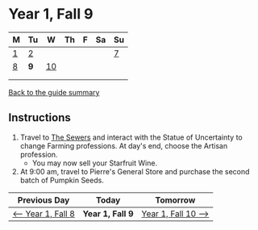 # Year 1, Fall 9

| M                          | Tu                        | W                         | Th                        | F                         | Sa                        | Su                        |
| -------------------------- | ------------------------- | ------------------------- | ------------------------- |-------------------------- | ------------------------- | ------------------------- |
| [1](year-1-fall-1.md)      | [2](year-1-fall-2.md)     |                           |                           |                           |                           | [7](year-1-fall-7.md)     |
| [8](year-1-fall-8.md)      | **9**                     | [10](year-1-fall-10.md)   |                           |                           |                           |                           |
|                            |                           |                           |                           |                           |                           |                           |
|                            |                           |                           |                           |                           |                           |                           |

[Back to the guide summary](readme.md)

## Instructions

1. Travel to [The Sewers](https://stardewvalleywiki.com/The_Sewers) and interact with the Statue of Uncertainty to change Farming professions. At day's end, choose the Artisan profession.
   - You may now sell your Starfruit Wine.
2. At 9:00 am, travel to Pierre's General Store and purchase the second batch of Pumpkin Seeds.

| Previous Day                                | Today                 | Tomorrow                                    |
| ------------------------------------------- | --------------------- | ------------------------------------------- |
| [⟵ Year 1, Fall 8](year-1-fall-8.md)       | **Year 1, Fall 9**    | [Year 1, Fall 10 ⟶](year-1-fall-10.md)     |
